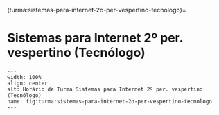 (turma:sistemas-para-internet-2o-per-vespertino-tecnologo)=

# Sistemas para Internet 2º per. vespertino (Tecnólogo)

```{figure} ../_static/img/turma/sistemas-para-internet-2o-per-vespertino-tecnologo.png
---
width: 100%
align: center
alt: Horário de Turma Sistemas para Internet 2º per. vespertino (Tecnólogo)
name: fig:turma:sistemas-para-internet-2o-per-vespertino-tecnologo
---
```


